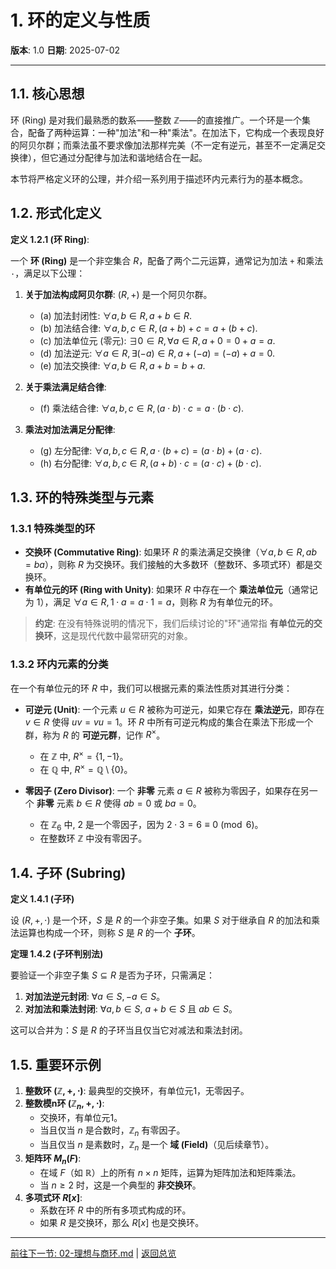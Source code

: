 # 1. 环的定义与性质

**版本**: 1.0
**日期**: 2025-07-02

---

## 1.1. 核心思想

环 (Ring) 是对我们最熟悉的数系——整数 $\mathbb{Z}$——的直接推广。一个环是一个集合，配备了两种运算：一种"加法"和一种"乘法"。在加法下，它构成一个表现良好的阿贝尔群；而乘法虽不要求像加法那样完美（不一定有逆元，甚至不一定满足交换律），但它通过分配律与加法和谐地结合在一起。

本节将严格定义环的公理，并介绍一系列用于描述环内元素行为的基本概念。

## 1.2. 形式化定义

**定义 1.2.1 (环 Ring)**:

一个 **环 (Ring)** 是一个非空集合 $R$，配备了两个二元运算，通常记为加法 `+` 和乘法 `·`，满足以下公理：

1. **关于加法构成阿贝尔群**: $(R, +)$ 是一个阿贝尔群。
    * (a) 加法封闭性: $\forall a, b \in R, a+b \in R$.
    * (b) 加法结合律: $\forall a, b, c \in R, (a+b)+c = a+(b+c)$.
    * (c) 加法单位元 (零元): $\exists 0 \in R, \forall a \in R, a+0 = 0+a = a$.
    * (d) 加法逆元: $\forall a \in R, \exists (-a) \in R, a+(-a) = (-a)+a = 0$.
    * (e) 加法交换律: $\forall a, b \in R, a+b = b+a$.

2. **关于乘法满足结合律**:
    * (f) 乘法结合律: $\forall a, b, c \in R, (a \cdot b) \cdot c = a \cdot (b \cdot c)$.

3. **乘法对加法满足分配律**:
    * (g) 左分配律: $\forall a, b, c \in R, a \cdot (b+c) = (a \cdot b) + (a \cdot c)$.
    * (h) 右分配律: $\forall a, b, c \in R, (a+b) \cdot c = (a \cdot c) + (b \cdot c)$.

## 1.3. 环的特殊类型与元素

### 1.3.1 特殊类型的环

* **交换环 (Commutative Ring)**: 如果环 $R$ 的乘法满足交换律（$\forall a,b \in R, ab=ba$），则称 $R$ 为交换环。我们接触的大多数环（整数环、多项式环）都是交换环。
* **有单位元的环 (Ring with Unity)**: 如果环 $R$ 中存在一个 **乘法单位元**（通常记为 1），满足 $\forall a \in R, 1 \cdot a = a \cdot 1 = a$，则称 $R$ 为有单位元的环。

> **约定**: 在没有特殊说明的情况下，我们后续讨论的"环"通常指 **有单位元的交换环**，这是现代代数中最常研究的对象。

### 1.3.2 环内元素的分类

在一个有单位元的环 $R$ 中，我们可以根据元素的乘法性质对其进行分类：

* **可逆元 (Unit)**: 一个元素 $u \in R$ 被称为可逆元，如果它存在 **乘法逆元**，即存在 $v \in R$ 使得 $uv = vu = 1$。环 $R$ 中所有可逆元构成的集合在乘法下形成一个群，称为 $R$ 的 **可逆元群**，记作 $R^\times$。
  * 在 $\mathbb{Z}$ 中, $R^\times = \{1, -1\}$。
  * 在 $\mathbb{Q}$ 中, $R^\times = \mathbb{Q} \setminus \{0\}$。

* **零因子 (Zero Divisor)**: 一个 **非零** 元素 $a \in R$ 被称为零因子，如果存在另一个 **非零** 元素 $b \in R$ 使得 $ab=0$ 或 $ba=0$。
  * 在 $\mathbb{Z}_6$ 中, 2 是一个零因子，因为 $2 \cdot 3 = 6 \equiv 0 \pmod 6$。
  * 在整数环 $\mathbb{Z}$ 中没有零因子。

## 1.4. 子环 (Subring)

**定义 1.4.1 (子环)**

设 $(R, +, \cdot)$ 是一个环，$S$ 是 $R$ 的一个非空子集。如果 $S$ 对于继承自 $R$ 的加法和乘法运算也构成一个环，则称 $S$ 是 $R$ 的一个 **子环**。

**定理 1.4.2 (子环判别法)**

要验证一个非空子集 $S \subseteq R$ 是否为子环，只需满足：

1. **对加法逆元封闭**: $\forall a \in S, -a \in S$。
2. **对加法和乘法封闭**: $\forall a, b \in S$, $a+b \in S$ 且 $ab \in S$。

这可以合并为：$S$ 是 $R$ 的子环当且仅当它对减法和乘法封闭。

## 1.5. 重要环示例

1. **整数环 $(\mathbb{Z}, +, \cdot)$**: 最典型的交换环，有单位元1，无零因子。
2. **整数模n环 $(\mathbb{Z}_n, +, \cdot)$**:
    * 交换环，有单位元1。
    * 当且仅当 $n$ 是合数时，$\mathbb{Z}_n$ 有零因子。
    * 当且仅当 $n$ 是素数时，$\mathbb{Z}_n$ 是一个 **域 (Field)**（见后续章节）。
3. **矩阵环 $M_n(F)$**:
    * 在域 $F$（如 $\mathbb{R}$）上的所有 $n \times n$ 矩阵，运算为矩阵加法和矩阵乘法。
    * 当 $n \ge 2$ 时，这是一个典型的 **非交换环**。
4. **多项式环 $R[x]$**:
    * 系数在环 $R$ 中的所有多项式构成的环。
    * 如果 $R$ 是交换环，那么 $R[x]$ 也是交换环。

---
[前往下一节: 02-理想与商环.md](./02-理想与商环.md) | [返回总览](./00-环论总览.md)
